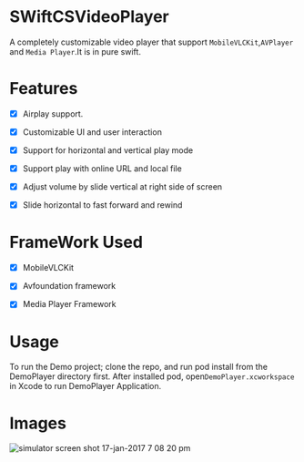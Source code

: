 # SWiftCSVideoPlayer


A completely customizable video player that support `MobileVLCKit`,`AVPlayer` and `Media Player`.It is in  pure swift.

# Features


- [x] Airplay support.
- [x] Customizable UI and user interaction
- [x] Support for horizontal and vertical play mode
- [x] Support play with online URL and local file
- [x] Adjust volume by slide vertical at right side of screen
- [x] Slide horizontal to fast forward and rewind


# FrameWork Used 

- [x] MobileVLCKit
- [x] Avfoundation framework
- [x] Media Player Framework 


# Usage

To run the Demo project; clone the repo, and run pod install from the DemoPlayer directory first. After installed pod, open`DemoPlayer.xcworkspace`  in Xcode to run DemoPlayer Application.

# Images 
![simulator screen shot 17-jan-2017 7 08 20 pm](https://cloud.githubusercontent.com/assets/12164119/22026281/5788b662-dcf6-11e6-9397-a1963923fffc.png)




